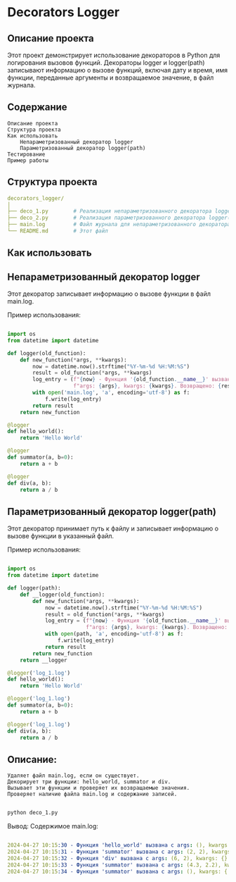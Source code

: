 # Decorators Logger
## Описание проекта

Этот проект демонстрирует использование декораторов в Python для логирования вызовов функций. Декораторы logger и logger(path) записывают информацию о вызове функций, включая дату и время, имя функции, переданные аргументы и возвращаемое значение, в файл журнала.
## Содержание

    Описание проекта
    Структура проекта
    Как использовать
        Непараметризованный декоратор logger
        Параметризованный декоратор logger(path)
    Тестирование
    Пример работы

## Структура проекта


``` yaml
decorators_logger/
│
├── deco_1.py        # Реализация непараметризованного декоратора logger
├── deco_2.py        # Реализация параметризованного декоратора logger(path)
├── main.log         # Файл журнала для непараметризованного декоратора
└── README.md        # Этот файл
```

## Как использовать

## Непараметризованный декоратор logger

Этот декоратор записывает информацию о вызове функции в файл main.log.

Пример использования:

``` python

import os
from datetime import datetime

def logger(old_function):
    def new_function(*args, **kwargs):
        now = datetime.now().strftime("%Y-%m-%d %H:%M:%S")
        result = old_function(*args, **kwargs)
        log_entry = (f"{now} - Функция '{old_function.__name__}' вызвана с "
                     f"args: {args}, kwargs: {kwargs}. Возвращено: {result}\n")
        with open('main.log', 'a', encoding='utf-8') as f:
            f.write(log_entry)
        return result
    return new_function

@logger
def hello_world():
    return 'Hello World'

@logger
def summator(a, b=0):
    return a + b

@logger
def div(a, b):
    return a / b
```

## Параметризованный декоратор logger(path)

Этот декоратор принимает путь к файлу и записывает информацию о вызове функции в указанный файл.

Пример использования:

``` python

import os
from datetime import datetime

def logger(path):
    def __logger(old_function):
        def new_function(*args, **kwargs):
            now = datetime.now().strftime("%Y-%m-%d %H:%M:%S")
            result = old_function(*args, **kwargs)
            log_entry = (f"{now} - Функция '{old_function.__name__}' вызвана с "
                         f"args: {args}, kwargs: {kwargs}. Возвращено: {result}\n")
            with open(path, 'a', encoding='utf-8') as f:
                f.write(log_entry)
            return result
        return new_function
    return __logger

@logger('log_1.log')
def hello_world():
    return 'Hello World'

@logger('log_1.log')
def summator(a, b=0):
    return a + b

@logger('log_1.log')
def div(a, b):
    return a / b
```

## Описание:

    Удаляет файл main.log, если он существует.
    Декорирует три функции: hello_world, summator и div.
    Вызывает эти функции и проверяет их возвращаемые значения.
    Проверяет наличие файла main.log и содержание записей.


``` bash

python deco_1.py
```
Вывод:
Содержимое main.log:

``` yaml

2024-04-27 10:15:30 - Функция 'hello_world' вызвана с args: (), kwargs: {}. Возвращено: Hello World
2024-04-27 10:15:31 - Функция 'summator' вызвана с args: (2, 2), kwargs: {}. Возвращено: 4
2024-04-27 10:15:32 - Функция 'div' вызвана с args: (6, 2), kwargs: {}. Возвращено: 3.0
2024-04-27 10:15:33 - Функция 'summator' вызвана с args: (4.3, 2.2), kwargs: {}. Возвращено: 6.5
2024-04-27 10:15:34 - Функция 'summator' вызвана с args: (), kwargs: {'a': 0, 'b': 0}. Возвращено: 0
```
